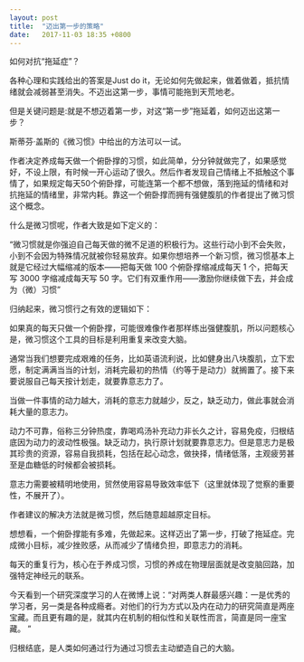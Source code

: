 ```yaml
---
layout: post
title:  "迈出第一步的策略"
date:   2017-11-03 18:35 +0800
---
```


如何对抗“拖延症”？

各种心理和实践给出的答案是Just do it，无论如何先做起来，做着做着，抵抗情绪就会减弱甚至消失。不迈出这第一步，事情可能拖到天荒地老。

但是关键问题是:就是不想迈着第一步，对这“第一步”拖延着，如何迈出这第一步？

斯蒂芬·盖斯的《微习惯》中给出的方法可以一试。

作者决定养成每天做一个俯卧撑的习惯，如此简单，分分钟就做完了，如果感觉好，不设上限，有时候一开心运动了很久。然后作者发现自己情绪上不抵触这个事情了，如果规定每天50个俯卧撑，可能连第一个都不想做，落到拖延的情绪和对抗拖延的情绪里，非常内耗。靠这一个俯卧撑而拥有强健腹肌的作者提出了微习惯这个概念。

什么是微习惯呢，作者大致是如下定义的：

“微习惯就是你强迫自己每天做的微不足道的积极行为。这些行动小到不会失败，小到不会因为特殊情况就被你轻易放弃。如果你想培养一个新习惯，微习惯基本上就是它经过大幅缩减的版本——把每天做 100 个俯卧撑缩减成每天 1 个，把每天写 3000 字缩减成每天写 50 字。它们有双重作用——激励你继续做下去，并会成为（微）习惯”

归纳起来，微习惯行之有效的逻辑如下：

如果真的每天只做一个俯卧撑，可能很难像作者那样练出强健腹肌，所以问题核心是，微习惯这个工具的目标是利用重复来改变大脑。

通常当我们想要完成艰难的任务，比如英语流利说，比如健身出八块腹肌，立下宏愿，制定满满当当的计划，消耗完最初的热情（约等于是动力）就搁置了。接下来要说服自己每天按计划走，就要靠意志力了。

当做一件事情的动力越大，消耗的意志力就越少，反之，缺乏动力，做此事就会消耗大量的意志力。

动力不可靠，俗称三分钟热度，靠喝鸡汤补充动力非长久之计，容易免疫，归根结底因为动力的波动性极强。缺乏动力，执行原计划就要靠意志力。但是意志力是极其珍贵的资源，容易自我损耗，包括在起心动念，做抉择，情绪低落，主观疲劳甚至是血糖低的时候都会被损耗。

意志力需要被精明地使用，贸然使用容易导致效率低下（这里就体现了觉察的重要性，不展开了）。

作者建议的解决方法就是微习惯，然后随意超越原定目标。

想想看，一个俯卧撑能有多难，先做起来。这样迈出了第一步，打破了拖延症。完成微小目标，减少挫败感，从而减少了情绪负担，即意志力的消耗。

每天的重复行为，核心在于养成习惯，习惯的养成在物理层面就是改变脑回路，加强特定神经元的联系。

今天看到一个研究深度学习的人在微博上说：“对两类人群最感兴趣：一是优秀的学习者，另一类是各种成瘾者。对他们的行为方式以及内在动力的研究简直是两座宝藏。而且更有趣的是，就其内在机制的相似性和关联性而言，简直是同一座宝藏。 ”

归根结底，是人类如何通过行为通过习惯去主动塑造自己的大脑。